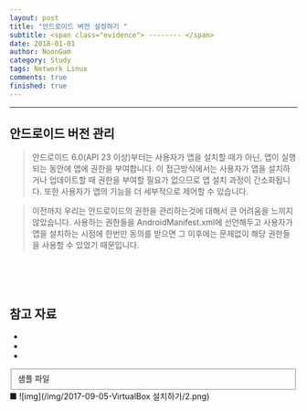 ```yaml
---
layout: post
title: "안드로이드 버전 설정하기 "
subtitle: <span class="evidence"> -------- </span>
date: 2018-01-01
author: NoonGam
category: Study
tags: Network Linux
comments: true
finished: true
---
```


---

## 안드로이드 버전 관리

> 안드로이드 6.0(API 23 이상)부터는 사용자가 앱을 설치할 때가 아닌, 앱이 실행되는 동안에 앱에 권한을 부여합니다.
이 접근방식에서는 사용자가 앱을 설치하거나 업데이트할 때 권한을 부여할 필요가 없으므로 앱 설치 과정이 간소화됩니다.
또한 사용자가 앱의 기능을 더 세부적으로 제어할 수 있습니다.

>이전까지 우리는 안드로이드의 권한을 관리하는것에 대해서 큰 어려움을 느끼지 않았습니다.
사용하는 권한들을 AndroidManifest.xml에 선언해두고 사용자가 앱을 설치하는 시점에 한번만 동의를 받으면 그 이후에는 문제없이 해당 권한들을 사용할 수 있었기 때문입니다.




<br><br><br>

## 참고 자료
*
*
*
<fieldset id="gpg-fieldset">
 샘플 파일
</fieldset>
■
![img](/img/2017-09-05-VirtualBox 설치하기/2.png)
